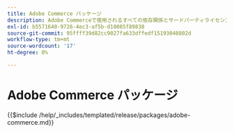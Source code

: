 ```yaml
---
title: Adobe Commerce パッケージ
description: Adobe Commerceで使用されるすべての依存関係とサードパーティライセンスについて説明します。
exl-id: b5571640-9726-4ec3-af5b-d10085f89838
source-git-commit: 95ffff39d82cc9027fa633dffedf15193040802d
workflow-type: tm+mt
source-wordcount: '17'
ht-degree: 0%

---
```


# Adobe Commerce パッケージ

{{$include /help/_includes/templated/release/packages/adobe-commerce.md}}
